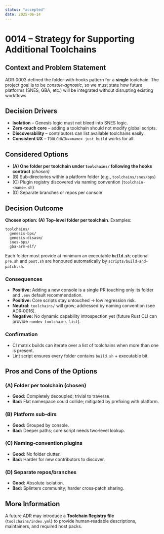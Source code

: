 ```yaml
---
status: "accepted"
date: 2025-06-14
---
```


# 0014 – Strategy for Supporting Additional Toolchains

## Context and Problem Statement
ADR‑0003 defined the folder‑with‑hooks pattern for a **single** toolchain.  The
project goal is to be *console‑agnostic*, so we must state how future
platforms (SNES, GBA, etc.) will be integrated without disrupting existing
workflows.

## Decision Drivers
* **Isolation** – Genesis logic must not bleed into SNES logic.
* **Zero‑touch core** – adding a toolchain should not modify global scripts.
* **Discoverability** – contributors can list available toolchains easily.
* **Consistent UX** – `TOOLCHAIN=<name> just build` works for all.

## Considered Options
* **(A) One folder per toolchain under `toolchains/` following the hooks contract** *(chosen)*
* (B) Sub‑directories within a platform folder (e.g., `toolchains/snes/bps`) 
* (C) Plugin registry discovered via naming convention (`toolchain-<name>.sh`)  
* (D) Separate branches or repos per console

## Decision Outcome
**Chosen option: (A) Top‑level folder per toolchain**.  Examples:
```
toolchains/
  genesis-bps/
  genesis-disasm/
  snes-bps/
  gba-arm-elf/
```
Each folder must provide at minimum an executable **`build.sh`**; optional
`pre.sh` and `post.sh` are honoured automatically by `scripts/build-and-patch.sh`.

### Consequences
* **Positive:** Adding a new console is a single PR touching only its folder
  and `.env` default recommendation.
* **Positive:** Core scripts stay untouched → low regression risk.
* **Neutral:** `toolchains/` will grow; addressed by naming convention (see ADR‑0016).
* **Negative:** No dynamic capability introspection yet (future Rust CLI can
  provide `romdev toolchains list`).

### Confirmation
* CI matrix builds can iterate over a list of toolchains when more than one is
  present.
* Lint script ensures every folder contains `build.sh` + executable bit.

## Pros and Cons of the Options
### (A) Folder per toolchain (chosen)
* **Good:** Completely decoupled; trivial to traverse.
* **Bad:** Flat namespace could collide; mitigated by prefixing with platform.

### (B) Platform sub‑dirs
* **Good:** Grouped by console.
* **Bad:** Deeper paths; core script needs two‑level lookup.

### (C) Naming‑convention plugins
* **Good:** No folder clutter.
* **Bad:** Harder for new contributors to discover.

### (D) Separate repos/branches
* **Good:** Absolute isolation.
* **Bad:** Splinters community; harder cross‑patch sharing.

## More Information
A future ADR may introduce a **Toolchain Registry file** (`toolchains/index.yml`)
to provide human‑readable descriptions, maintainers, and required host packs.
